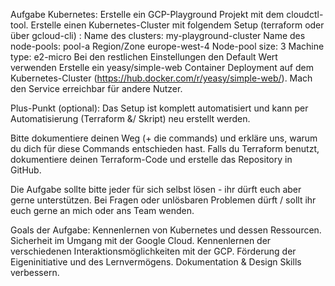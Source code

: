 Aufgabe Kubernetes:
Erstelle ein GCP-Playground Projekt mit dem cloudctl-tool.
Erstelle einen Kubernetes-Cluster mit folgendem Setup (terraform oder über gcloud-cli) :
Name des clusters: my-playground-cluster
Name des node-pools: pool-a
Region/Zone europe-west-4
Node-pool size: 3
Machine type: e2-micro
Bei den restlichen Einstellungen den Default Wert verwenden
Erstelle ein yeasy/simple-web Container Deployment auf dem Kubernetes-Cluster (https://hub.docker.com/r/yeasy/simple-web/).
Mach den Service erreichbar für andere Nutzer.
 
Plus-Punkt (optional):
Das Setup ist komplett automatisiert und kann per Automatisierung (Terraform &/ Skript) neu erstellt werden.
 
Bitte dokumentiere deinen Weg (+ die commands) und erkläre uns, warum du dich für diese Commands entschieden hast.
Falls du Terraform benutzt, dokumentiere deinen Terraform-Code und erstelle das Repository in GitHub.
 
Die Aufgabe sollte bitte jeder für sich selbst lösen - ihr dürft euch aber gerne unterstützen. 
Bei Fragen oder unlösbaren Problemen dürft / sollt ihr euch gerne an mich oder ans Team wenden.
 
Goals der Aufgabe:
Kennenlernen von Kubernetes und dessen Ressourcen.
Sicherheit im Umgang mit der Google Cloud.
Kennenlernen der verschiedenen Interaktionsmöglichkeiten mit der GCP.
Förderung der Eigeninitiative und des Lernvermögens.
Dokumentation & Design Skills verbessern.